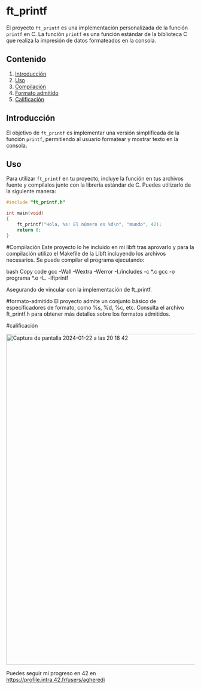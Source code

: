 # ft_printf

El proyecto `ft_printf` es una implementación personalizada de la función `printf` en C. La función `printf` es una función estándar de la biblioteca C que realiza la impresión de datos formateados en la consola.

## Contenido

1. [Introducción](#introducción)
2. [Uso](#uso)
3. [Compilación](#compilación)
4. [Formato admitido](#formato-admitido)
5. [Calificación](#calificación)


## Introducción

El objetivo de `ft_printf` es implementar una versión simplificada de la función `printf`, permitiendo al usuario formatear y mostrar texto en la consola.

## Uso

Para utilizar `ft_printf` en tu proyecto, incluye la función en tus archivos fuente y compílalos junto con la librería estándar de C. Puedes utilizarlo de la siguiente manera:

```c
#include "ft_printf.h"

int main(void)
{
    ft_printf("Hola, %s! El número es %d\n", "mundo", 42);
    return 0;
}
```
#Compilación
Este proyecto lo he incluido en mi libft tras aprovarlo y para la compilación utilizo el Makefile de la Libft incluyendo los archivos necesarios. 
Se puede compilar el programa ejecutando:

bash
Copy code
gcc -Wall -Wextra -Werror -I./includes -c *.c
gcc -o programa *.o -L. -lftprintf

Asegurando de vincular con la implementación de ft_printf.


#formato-admitido
El proyecto admite un conjunto básico de especificadores de formato, como %s, %d, %c, etc. Consulta el archivo ft_printf.h para obtener más detalles sobre los formatos admitidos.

#calificación

<img width="882" alt="Captura de pantalla 2024-01-22 a las 20 18 42" src="https://github.com/AgustinaHeredia/printf_42/assets/119814051/38a805af-0499-4af2-975a-104eb977e085">

Puedes seguir mi progreso en 42 en https://profile.intra.42.fr/users/agheredi
